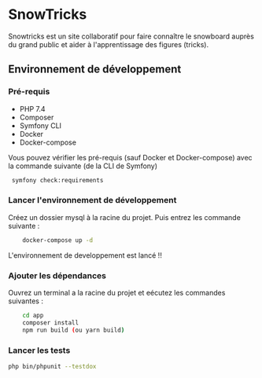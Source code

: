 # SnowTricks

Snowtricks est un site collaboratif pour faire connaître le snowboard auprès du grand public et aider à l'apprentissage des figures (tricks).

## Environnement de développement

### Pré-requis
-   PHP 7.4 
-   Composer 
-   Symfony CLI
-   Docker
-   Docker-compose

Vous pouvez vérifier les pré-requis (sauf Docker et Docker-compose) avec la commande suivante (de la CLI de Symfony)

```bash
 symfony check:requirements
```

### Lancer l'environnement de développement

Créez un dossier mysql à la racine du projet. Puis entrez les commande suivante :
```bash
    docker-compose up -d
```

L'environnement de developpement est lancé !!

### Ajouter les dépendances

Ouvrez un terminal a la racine du projet et eécutez les commandes suivantes :

```bash
    cd app
    composer install
    npm run build (ou yarn build)
```

### Lancer les tests

```bash
php bin/phpunit --testdox
```
